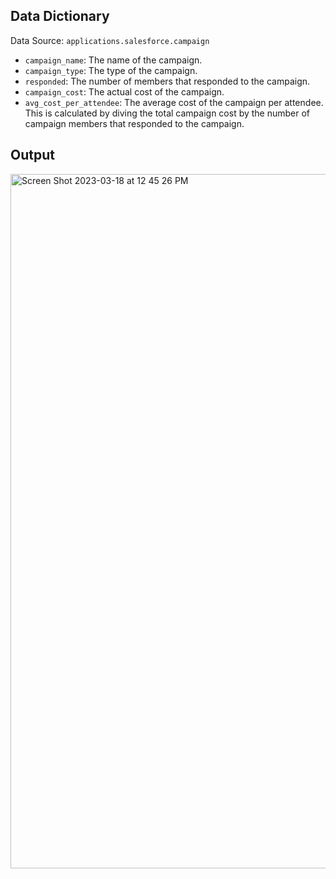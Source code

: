 ## Data Dictionary

Data Source: `applications.salesforce.campaign`


* `campaign_name`: The name of the campaign.
* `campaign_type`: The type of the campaign.
* `responded`: The number of members that responded to the campaign.
* `campaign_cost`: The actual cost of the campaign.
* `avg_cost_per_attendee`: The average cost of the campaign per attendee. This is calculated by diving the total campaign cost by the number of campaign members that responded to the campaign.


## Output

<img width="1111" alt="Screen Shot 2023-03-18 at 12 45 26 PM" src="https://user-images.githubusercontent.com/16471203/226134108-612ab747-931c-4929-97c6-7b66142d8a57.png">

